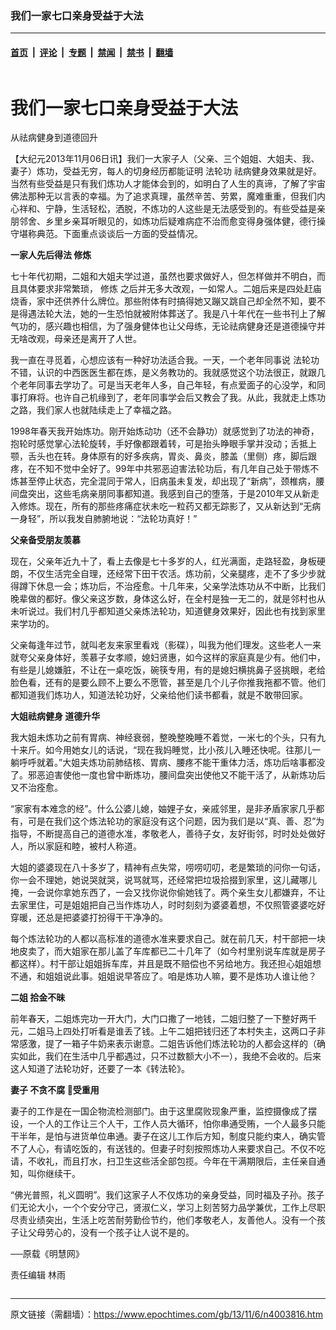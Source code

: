 ### 我们一家七口亲身受益于大法

---

#### [首页](../../../..?n4003816) &nbsp;|&nbsp; [评论](../../../../../epoch-comment?n4003816) &nbsp;|&nbsp; [专题](../../../../../epoch-special?n4003816) &nbsp;|&nbsp; [禁闻](../../../../../epoch-news?n4003816) &nbsp;|&nbsp; [禁书](../../../../../books?n4003816) &nbsp;|&nbsp; [翻墙](https://github.com/gfw-breaker/nogfw/blob/master/README.md?n4003816)


<div class="column" id="artbody" itemprop="articleBody">
 <div class="whitebg">
  <div class="column">
   <div class="arttop mbottom20">
    <h1 class="title">
     我们一家七口亲身受益于大法
    </h1>
    <div class="subtitle">
     从祛病健身到道德回升
    </div>
   </div>
  </div>
  <!-- article content begin -->
  <p>
   【大纪元2013年11月06日讯】我们一大家子人（父亲、三个姐姐、大姐夫、我、妻子）炼功，受益无穷，每人的切身经历都能证明
   <ok href="https://www.epochtimes.com/gb/tag/%E6%B3%95%E8%BD%AE%E5%8A%9F.html">
    法轮功
   </ok>
   祛病健身效果就是好。当然有些受益是只有我们炼功人才能体会到的，如明白了人生的真谛，了解了宇宙佛法那种无以言表的幸福。为了追求真理，虽然辛苦、劳累，魔难重重，但我们内心祥和、宁静，生活轻松，洒脱，不炼功的人这些是无法感受到的。有些受益是亲朋邻舍、乡里乡亲耳听眼见的，如炼功后疑难病症不治而愈变得身强体健，德行操守堪称典范。下面重点谈谈后一方面的受益情况。
  </p>
  <p>
   <b>
    一家人先后得法
    <ok href="https://www.epochtimes.com/gb/tag/%E4%BF%AE%E7%82%BC.html">
     修炼
    </ok>
   </b>
  </p>
  <p>
   七十年代初期，二姐和大姐夫学过道，虽然也要求做好人，但怎样做并不明白，而且具体要求非常繁琐，
   <ok href="https://www.epochtimes.com/gb/tag/%E4%BF%AE%E7%82%BC.html">
    修炼
   </ok>
   之后并无多大改观，一如常人。二姐后来是四处赶庙烧香，家中还供养什么牌位。那些附体有时搞得她又蹦又跳自己却全然不知，要不是得遇法轮大法，她的一生恐怕就被附体葬送了。我是八十年代在一些书刊上了解气功的，感兴趣也相信，为了强身健体也让父母练，无论祛病健身还是道德操守并无啥改观，母亲还是离开了人世。
  </p>
  <p>
   我一直在寻觅着，心想应该有一种好功法适合我。一天，一个老年同事说
   <ok href="https://www.epochtimes.com/gb/tag/%E6%B3%95%E8%BD%AE%E5%8A%9F.html">
    法轮功
   </ok>
   不错，认识的中西医医生都在炼，是义务教功的。我就感觉这个功法很正，就跟几个老年同事去学功了。可是当天老年人多，自己年轻，有点爱面子的心没学，和同事打麻将。也许自己机缘到了，老年同事学会后又教会了我。从此，我就走上炼功之路，我们家人也就陆续走上了幸福之路。
  </p>
  <p>
   1998年春天我开始炼功。刚开始炼动功（还不会静功）就感觉到了功法的神奇，抱轮时感觉掌心法轮旋转，手好像都跟着转，可是抬头睁眼手掌并没动；舌抵上颚，舌头也在转。身体原有的好多疾病，胃炎、鼻炎，膝盖（里侧）疼，脚后跟疼，在不知不觉中全好了。99年中共邪恶迫害法轮功后，有几年自己处于带炼不炼甚至停止状态，完全混同于常人，旧病虽未复发，却出现了“新病”，颈椎病，腰间盘突出，这些毛病亲朋同事都知道。我感到自己的堕落，于是2010年又从新走入修炼。现在，所有的那些疼痛症状未吃一粒药又都无踪影了，又从新达到“无病一身轻”，所以我发自肺腑地说：“法轮功真好！”
  </p>
  <p>
   <b>
    父亲备受朋友羡慕
   </b>
  </p>
  <p>
   现在，父亲年近九十了，看上去像是七十多岁的人，红光满面，走路轻盈，身板硬朗，不仅生活完全自理，还经常下田干农活。炼功前，父亲腿疼，走不了多少步就得蹲下休息一会；炼功后，不治痊愈。十几年来，父亲学法炼功从不中断，比我们晚辈做的都好。像父亲这岁数，身体这么好，在全村是独一无二的，就是邻村也从未听说过。我们村几乎都知道父亲炼法轮功，知道健身效果好，因此也有找到家里来学功的。
  </p>
  <p>
   父亲每逢年过节，就叫老友来家里看戏（影碟），叫我为他们理发。这些老人一来就夸父亲身体好，羡慕子女孝顺，媳妇贤惠，如今这样的家庭真是少有。他们中，有些是儿媳嫌脏，不让在一桌吃饭，碗筷专用，有的是媳妇横挑鼻子竖挑眼，老给脸色看，还有的是要么顾不上要么不愿管，甚至是几个儿子你推我拖都不管。他们都知道我们炼功人，知道法轮功好，父亲给他们读书都看，就是不敢带回家。
  </p>
  <p>
   <b>
    大姐祛病健身  道德升华
   </b>
  </p>
  <p>
   我大姐未炼功之前有胃病、神经衰弱，整晚整晚睡不着觉，一米七的个头，只有九十来斤。如今用她女儿的话说，“现在我妈睡觉，比小孩儿入睡还快呢。往那儿一躺呼呼就着。”大姐夫炼功前肺结核、胃病、腰疼不能干重体力活，炼功后啥事都没了。邪恶迫害使他一度也曾中断炼功，腰间盘突出使他又不能干活了，从新炼功后又不治痊愈。
  </p>
  <p>
   “家家有本难念的经”。什么公婆儿媳，妯娌子女，亲戚邻里，是非矛盾家家几乎都有，可是在我们这个炼法轮功的家庭没有这个问题，因为我们是以“真、善、忍”为指导，不断提高自己的道德水准，孝敬老人，善待子女，友好街邻，时时处处做好人，所以家庭和睦，被村人称道。
  </p>
  <p>
   大姐的婆婆现在八十多岁了，精神有点失常，唠唠叨叨，老是繁琐的问你一句话，你一会不理她，她说哭就哭，说骂就骂，还经常把垃圾拾掇到家里，这儿藏哪儿掩，一会说你拿她东西了，一会又找你说你偷她钱了。两个亲生女儿都嫌弃，不让去家里住，可是姐姐把自己当作炼功人，时时刻刻为婆婆着想，不仅照管婆婆吃好穿暖，还总是把婆婆打扮得干干净净的。
  </p>
  <p>
   每个炼法轮功的人都以高标准的道德水准来要求自己。就在前几天，村干部把一块地皮卖了，而大姐家在那儿盖了车库都已二十几年了（如今村里别说车库就是房子都这样）。村干部让姐姐拆车库，并且是既不赔偿也不另给地方。我还担心姐姐想不通，和姐姐说此事。姐姐说早答应了。咱是炼功人嘛，要不是炼功人谁让他？
  </p>
  <p>
   <b>
    二姐 拾金不昧
   </b>
  </p>
  <p>
   前年春天，二姐炼完功一开大门，大门口撒了一地钱，二姐归整了一下整好两千元，二姐马上四处打听看是谁丢了钱。上午二姐把钱归还了本村失主，这两口子非常感激，提了一箱子牛奶来表示谢意。二姐告诉他们炼法轮功的人都会这样的（确实如此，我们在生活中几乎都遇过，只不过数额大小不一），我绝不会收的。后来这人知道了法轮功好，还要了一本《转法轮》。
  </p>
  <p>
   <b>
    妻子  不贪不腐  受重用
   </b>
  </p>
  <p>
   妻子的工作是在一国企物流检测部门。由于这里腐败现象严重，监控摄像成了摆设，一个人的工作让三个人干，工作人员大循环，怕你串通受贿，一个人最多只能干半年，是怕与进货单位串通。妻子在这儿工作后方知，制度只能约束人，确实管不了人心，有请吃饭的，有送钱的。但妻子时刻按照炼功人来要求自己。不仅不吃请，不收礼，而且打水，扫卫生这些活全部包揽。今年在干满期限后，主任亲自通知，叫你继续干。
  </p>
  <p>
   “佛光普照，礼义圆明”。我们这家子人不仅炼功的亲身受益，同时福及子孙。孩子们无论大小，一个个安分守己，贤淑仁义，学习上刻苦努力品学兼优，工作上尽职尽责业绩突出，生活上吃苦耐劳勤俭节约，他们孝敬老人，友善他人。没有一个孩子让父母劳心的，没有一个孩子让人说不是的。
  </p>
  <p>
   ──原载《明慧网》
  </p>
  <p>
   责任编辑   林雨
  </p>
  <!-- article content end -->
 </div>
</div>


---

原文链接（需翻墙）：https://www.epochtimes.com/gb/13/11/6/n4003816.htm
